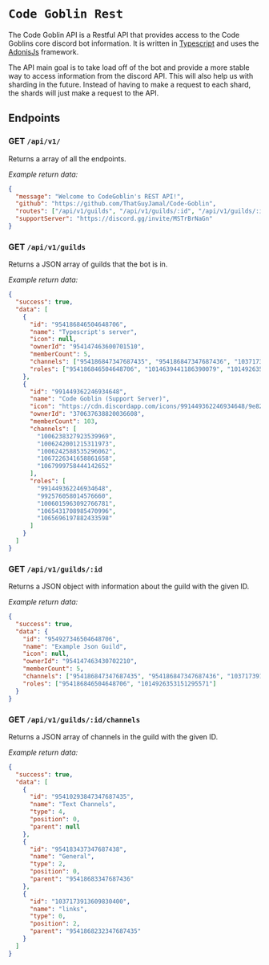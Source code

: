 # `Code Goblin Rest`

The Code Goblin API is a Restful API that provides access to the Code Goblins core discord bot information. It is written in [Typescript](https://www.typescriptlang.org/) and uses the [AdonisJs](https://adonisjs.com/) framework.

The API main goal is to take load off of the bot and provide a more stable way to access information from the discord API. This will also help us with sharding in the future. Instead of having to make a request to each shard, the shards will just make a request to the API.

## Endpoints

### GET `/api/v1/`

Returns a array of all the endpoints.

_Example return data:_

```json
{
  "message": "Welcome to CodeGoblin's REST API!",
  "github": "https://github.com/ThatGuyJamal/Code-Goblin",
  "routes": ["/api/v1/guilds", "/api/v1/guilds/:id", "/api/v1/guilds/:id/channels"],
  "supportServer": "https://discord.gg/invite/MSTrBrNaGn"
}
```

### GET `/api/v1/guilds`

Returns a JSON array of guilds that the bot is in.

_Example return data:_

```json
{
  "success": true,
  "data": [
    {
      "id": "954186846504648706",
      "name": "Typescript's server",
      "icon": null,
      "ownerId": "954147463600701510",
      "memberCount": 5,
      "channels": ["954186847347687435", "954186847347687436", "1037173913609830400"],
      "roles": ["954186846504648706", "1014639441186390079", "1014926353151295571"]
    },
    {
      "id": "991449362246934648",
      "name": "Code Goblin (Support Server)",
      "icon": "https://cdn.discordapp.com/icons/991449362246934648/9e829c3639d3fbcf53a814051fd04054.png?size=4096",
      "ownerId": "370637638820036608",
      "memberCount": 103,
      "channels": [
        "1006238327923539969",
        "1006242001215311973",
        "1006242588535296062",
        "1067226341658861658",
        "1067999758444142652"
      ],
      "roles": [
        "991449362246934648",
        "992576058014576660",
        "1006015963092766781",
        "1065431708985470996",
        "1065696197882433598"
      ]
    }
  ]
}
```

### GET `/api/v1/guilds/:id`

Returns a JSON object with information about the guild with the given ID.

_Example return data:_

```json
{
  "success": true,
  "data": {
    "id": "954927346504648706",
    "name": "Example Json Guild",
    "icon": null,
    "ownerId": "954147463430702210",
    "memberCount": 5,
    "channels": ["954186847347687435", "954186847347687436", "1037173913609830400"],
    "roles": ["954186846504648706", "1014926353151295571"]
  }
}
```

### GET `/api/v1/guilds/:id/channels`

Returns a JSON array of channels in the guild with the given ID.

_Example return data:_

```json
{
  "success": true,
  "data": [
    {
      "id": "95410293847347687435",
      "name": "Text Channels",
      "type": 4,
      "position": 0,
      "parent": null
    },
    {
      "id": "954183437347687438",
      "name": "General",
      "type": 2,
      "position": 0,
      "parent": "95418683347687436"
    },
    {
      "id": "1037173913609830400",
      "name": "links",
      "type": 0,
      "position": 2,
      "parent": "9541868232347687435"
    }
  ]
}
```
